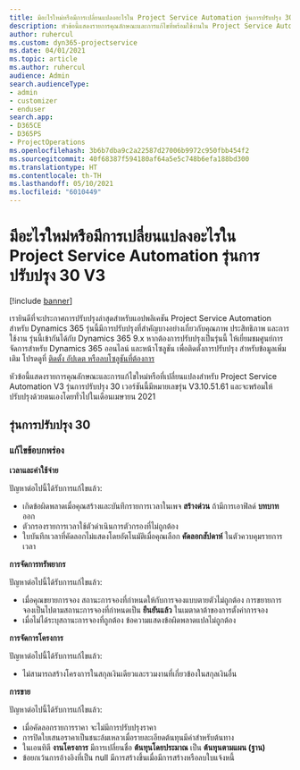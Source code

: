 ```yaml
---
title: มีอะไรใหม่หรือมีการเปลี่ยนแปลงอะไรใน Project Service Automation รุ่นการปรับปรุง 30 V3
description: หัวข้อนี้แสดงรายการคุณลักษณะและการแก้ไขที่พร้อมใช้งานใน Project Service Automation รุ่นการปรับปรุง 30 V3
author: ruhercul
ms.custom: dyn365-projectservice
ms.date: 04/01/2021
ms.topic: article
ms.author: ruhercul
audience: Admin
search.audienceType:
- admin
- customizer
- enduser
search.app:
- D365CE
- D365PS
- ProjectOperations
ms.openlocfilehash: 3b6b7dba9c2a22587d27006b9972c950fbb454f2
ms.sourcegitcommit: 40f68387f594180af64a5e5c748b6efa188bd300
ms.translationtype: HT
ms.contentlocale: th-TH
ms.lasthandoff: 05/10/2021
ms.locfileid: "6010449"
---
```

# <a name="whats-new-or-changed-in-project-service-automation-update-release-30-v3"></a>มีอะไรใหม่หรือมีการเปลี่ยนแปลงอะไรใน Project Service Automation รุ่นการปรับปรุง 30 V3

[!include [banner](../includes/psa-now-project-operations.md)]

เรายินดีที่จะประกาศการปรับปรุงล่าสุดสำหรับแอปพลิเคชัน Project Service Automation สำหรับ Dynamics 365 รุ่นนี้มีการปรับปรุงที่สำคัญบางอย่างเกี่ยวกับคุณภาพ ประสิทธิภาพ และการใช้งาน รุ่นนี้เข้ากันได้กับ Dynamics 365 9.x หากต้องการปรับปรุงเป็นรุ่นนี้ ให้เยี่ยมชมศูนย์การจัดการสำหรับ Dynamics 365 ออนไลน์ และหน้าโซลูชัน เพื่อติดตั้งการปรับปรุง สำหรับข้อมูลเพิ่มเติม โปรดดูที่ [ติดตั้ง อัปเดต หรือลบโซลูชันที่ต้องการ](/power-platform/admin/install-remove-preferred-solution.md)

หัวข้อนี้แสดงรายการคุณลักษณะและการแก้ไขใหม่หรือที่เปลี่ยนแปลงสำหรับ Project Service Automation V3 รุ่นการปรับปรุง 30 เวอร์ชันนี้มีหมายเลขรุ่น V3.10.51.61 และจะพร้อมให้ปรับปรุงด้วยตนเองโดยทั่วไปในเดือนเมษายน 2021

## <a name="update-release-30"></a>รุ่นการปรับปรุง 30

### <a name="bug-fixes"></a>แก้ไขข้อบกพร่อง

**เวลาและค่าใช้จ่าย**

ปัญหาต่อไปนี้ได้รับการแก้ไขแล้ว:

- เกิดข้อผิดพลาดเมื่อคุณสร้างและบันทึกรายการเวลาในเพจ **สร้างด่วน** ถ้ามีการเอาฟิลด์ **บทบาท** ออก
- ตัวกรองรายการเวลาใช้ตัวดำเนินการตัวกรองที่ไม่ถูกต้อง
- ใบบันทึกเวลาที่คัดลอกไม่แสดงโดยอัตโนมัติเมื่อคุณเลือก **คัดลอกสัปดาห์** ในตัวควบคุมรายการเวลา

**การจัดการทรัพยากร**

ปัญหาต่อไปนี้ได้รับการแก้ไขแล้ว:

- เมื่อคุณขยายการจอง สถานะการจองที่กำหนดให้กับการจองแบบตายตัวไม่ถูกต้อง การขยายการจองเป็นไปตามสถานะการจองที่กำหนดเป็น **ยืนยันแล้ว** ในเมตาดาต้าของการตั้งค่าการจอง
- เมื่อไม่ได้ระบุสถานะการจองที่ถูกต้อง ข้อความแสดงข้อผิดพลาดแปลไม่ถูกต้อง

**การจัดการโครงการ**

ปัญหาต่อไปนี้ได้รับการแก้ไขแล้ว:

- ไม่สามารถสร้างโครงการในสกุลเงินเดียวและรวมงานที่เกี่ยวข้องในสกุลเงินอื่น

**การขาย**

ปัญหาต่อไปนี้ได้รับการแก้ไขแล้ว:

- เมื่อคัดลอกรายการราคา จะไม่มีการปรับปรุงราคา
- การปิดใบเสนอราคาเป็นชนะล้มเหลวเมื่อรายละเอียดต้นทุนมีค่าสำหรับต้นทาง
- ในเอนทิตี **งานโครงการ** มีการเปลี่ยนชื่อ **ต้นทุนโดยประมาณ** เป็น **ต้นทุนตามแผน (ฐาน)**
- ข้อยกเว้นการอ้างอิงที่เป็น null มีการสร้างขึ้นเมื่อมีการสร้างหรือลบใบแจ้งหนี้
